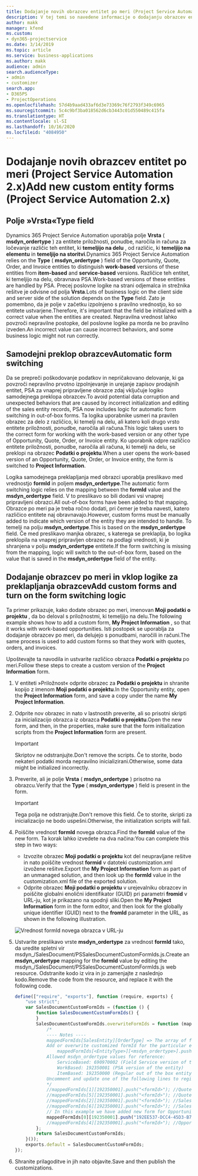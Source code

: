 ```yaml
---
title: Dodajanje novih obrazcev entitet po meri (Project Service Automation 2.x)
description: V tej temi so navedene informacije o dodajanju obrazcev entitet po meri za priložnosti, ponudbe, naročila ali račune v aplikaciji Dynamics 365 Project Service Automation 2. x.
author: makk
manager: kfend
ms.custom:
- dyn365-projectservice
ms.date: 3/14/2019
ms.topic: article
ms.service: business-applications
ms.author: makk
audience: admin
search.audienceType:
- admin
- customizer
search.app:
- D365PS
- ProjectOperations
ms.openlocfilehash: 57d4b9aad433af6d3e73369c76f2793f349c6965
ms.sourcegitcommit: 5c4c9bf3ba018562d6cb3443c01d550489c415fa
ms.translationtype: HT
ms.contentlocale: sl-SI
ms.lasthandoff: 10/16/2020
ms.locfileid: "4084950"
---
```

# <a name="add-new-custom-entity-forms-project-service-automation-2x"></a><span data-ttu-id="3c2d9-103">Dodajanje novih obrazcev entitet po meri (Project Service Automation 2.x)</span><span class="sxs-lookup"><span data-stu-id="3c2d9-103">Add new custom entity forms (Project Service Automation 2.x)</span></span>

## <a name="type-field"></a><span data-ttu-id="3c2d9-104">Polje »Vrsta«</span><span class="sxs-lookup"><span data-stu-id="3c2d9-104">Type field</span></span> 

<span data-ttu-id="3c2d9-105">Dynamics 365 Project Service Automation uporablja polje **Vrsta** ( **msdyn\_ordertype** ) za entitete priložnosti, ponudbe, naročila in računa za ločevanje različic teh entitet, ki **temeljijo na delu** , od različic, ki **temeljijo na elementu** in **temeljijo na storitvi**.</span><span class="sxs-lookup"><span data-stu-id="3c2d9-105">Dynamics 365 Project Service Automation relies on the **Type** ( **msdyn\_ordertype** ) field of the Opportunity, Quote, Order, and Invoice entities to distinguish **work-based** versions of these entities from **item-based** and **service-based** versions.</span></span> <span data-ttu-id="3c2d9-106">Različice teh entitet, ki temeljijo na delu, obravnava PSA.</span><span class="sxs-lookup"><span data-stu-id="3c2d9-106">Work-based versions of these entities are handled by PSA.</span></span> <span data-ttu-id="3c2d9-107">Precej poslovne logike na strani odjemalca in strežnika rešitve je odvisne od polja **Vrsta**.</span><span class="sxs-lookup"><span data-stu-id="3c2d9-107">Lots of business logic on the client side and server side of the solution depends on the **Type** field.</span></span> <span data-ttu-id="3c2d9-108">Zato je pomembno, da je polje v začetku izpolnjeno s pravilno vrednostjo, ko so entitete ustvarjene.</span><span class="sxs-lookup"><span data-stu-id="3c2d9-108">Therefore, it's important that the field be initialized with a correct value when the entities are created.</span></span> <span data-ttu-id="3c2d9-109">Nepravilna vrednost lahko povzroči nepravilne postopke, del poslovne logike pa morda ne bo pravilno izveden.</span><span class="sxs-lookup"><span data-stu-id="3c2d9-109">An incorrect value can cause incorrect behaviors, and some business logic might not run correctly.</span></span>

## <a name="automatic-form-switching"></a><span data-ttu-id="3c2d9-110">Samodejni preklop obrazcev</span><span class="sxs-lookup"><span data-stu-id="3c2d9-110">Automatic form switching</span></span>

<span data-ttu-id="3c2d9-111">Da se prepreči poškodovanje podatkov in nepričakovano delovanje, ki ga povzroči nepravilno prvotno izpolnjevanje in urejanje zapisov prodajnih entitet, PSA za vnaprej pripravljene obrazce zdaj vključuje logiko samodejnega preklopa obrazcev.</span><span class="sxs-lookup"><span data-stu-id="3c2d9-111">To avoid potential data corruption and unexpected behaviors that are caused by incorrect initialization and editing of the sales entity records, PSA now includes logic for automatic form switching in out-of-box forms.</span></span> <span data-ttu-id="3c2d9-112">Ta logika uporabnike usmeri na pravilen obrazec za delo z različico, ki temelji na delu, ali katero koli drugo vrsto entitete priložnosti, ponudbe, naročila ali računa.</span><span class="sxs-lookup"><span data-stu-id="3c2d9-112">This logic takes users to the correct form for working with the work-based version or any other type of Opportunity, Quote, Order, or Invoice entity.</span></span> <span data-ttu-id="3c2d9-113">Ko uporabnik odpre različico entitete priložnosti, ponudbe, naročila ali računa, ki temelji na delu, se preklopi na obrazec **Podatki o projektu**.</span><span class="sxs-lookup"><span data-stu-id="3c2d9-113">When a user opens the work-based version of an Opportunity, Quote, Order, or Invoice entity, the form is switched to **Project Information**.</span></span>

<span data-ttu-id="3c2d9-114">Logika samodejnega preklapljanja med obrazci uporablja preslikavo med vrednostjo **formId** in poljem **msdyn\_ordertype**.</span><span class="sxs-lookup"><span data-stu-id="3c2d9-114">The automatic form switching logic relies on the mapping between the **formId** value and the **msdyn\_ordertype** field.</span></span> <span data-ttu-id="3c2d9-115">V to preslikavo so bili dodani vsi vnaprej pripravljeni obrazci.</span><span class="sxs-lookup"><span data-stu-id="3c2d9-115">All out-of-box forms have been added to that mapping.</span></span> <span data-ttu-id="3c2d9-116">Obrazce po meri pa je treba ročno dodati, pri čemer je treba navesti, katero različico entitete naj obravnavajo.</span><span class="sxs-lookup"><span data-stu-id="3c2d9-116">However, custom forms must be manually added to indicate which version of the entity they are intended to handle.</span></span> <span data-ttu-id="3c2d9-117">To temelji na polju **msdyn\_ordertype**.</span><span class="sxs-lookup"><span data-stu-id="3c2d9-117">This is based on the **msdyn\_ordertype** field.</span></span> <span data-ttu-id="3c2d9-118">Če med preslikavo manjka obrazec, s katerega se preklaplja, bo logika preklopila na vnaprej pripravljen obrazec na podlagi vrednosti, ki je shranjena v polju **msdyn\_ordertype** entitete.</span><span class="sxs-lookup"><span data-stu-id="3c2d9-118">If the form switching is missing from the mapping, logic will switch to the out-of-box form, based on the value that is saved in the **msdyn\_ordertype** field of the entity.</span></span>

## <a name="add-custom-forms-and-turn-on-the-form-switching-logic"></a><span data-ttu-id="3c2d9-119">Dodajanje obrazcev po meri in vklop logike za preklapljanja obrazcev</span><span class="sxs-lookup"><span data-stu-id="3c2d9-119">Add custom forms and turn on the form switching logic</span></span>

<span data-ttu-id="3c2d9-120">Ta primer prikazuje, kako dodate obrazec po meri, imenovan **Moji podatki o projektu** , da bo deloval s priložnostmi, ki temeljijo na delu.</span><span class="sxs-lookup"><span data-stu-id="3c2d9-120">The following example shows how to add a custom form, **My Project Information** , so that it works with work-based opportunities.</span></span> <span data-ttu-id="3c2d9-121">Isti postopek se uporablja za dodajanje obrazcev po meri, da delujejo s ponudbami, naročili in računi.</span><span class="sxs-lookup"><span data-stu-id="3c2d9-121">The same process is used to add custom forms so that they work with quotes, orders, and invoices.</span></span>

<span data-ttu-id="3c2d9-122">Upoštevajte ta navodila in ustvarite različico obrazca **Podatki o projektu** po meri.</span><span class="sxs-lookup"><span data-stu-id="3c2d9-122">Follow these steps to create a custom version of the **Project Information** form.</span></span>

1. <span data-ttu-id="3c2d9-123">V entiteti »Priložnost« odprite obrazec za **Podatki o projektu** in shranite kopijo z imenom **Moji podatki o projektu**.</span><span class="sxs-lookup"><span data-stu-id="3c2d9-123">In the Opportunity entity, open the **Project Information** form, and save a copy under the name **My Project Information**.</span></span>
2. <span data-ttu-id="3c2d9-124">Odprite nov obrazec in nato v lastnostih preverite, ali so prisotni skripti za inicializacijo obrazca iz obrazca **Podatki o projektu**.</span><span class="sxs-lookup"><span data-stu-id="3c2d9-124">Open the new form, and then, in the properties, make sure that the form initialization scripts from the **Project Information** form are present.</span></span> 

    > [!IMPORTANT]
    > <span data-ttu-id="3c2d9-125">Skriptov ne odstranjujte.</span><span class="sxs-lookup"><span data-stu-id="3c2d9-125">Don't remove the scripts.</span></span> <span data-ttu-id="3c2d9-126">Če to storite, bodo nekateri podatki morda nepravilno inicializirani.</span><span class="sxs-lookup"><span data-stu-id="3c2d9-126">Otherwise, some data might be initialized incorrectly.</span></span>

3. <span data-ttu-id="3c2d9-127">Preverite, ali je polje **Vrsta** ( **msdyn\_ordertype** ) prisotno na obrazcu.</span><span class="sxs-lookup"><span data-stu-id="3c2d9-127">Verify that the **Type** ( **msdyn\_ordertype** ) field is present in the form.</span></span> 

    > [!IMPORTANT]
    > <span data-ttu-id="3c2d9-128">Tega polja ne odstranjujte.</span><span class="sxs-lookup"><span data-stu-id="3c2d9-128">Don't remove this field.</span></span> <span data-ttu-id="3c2d9-129">Če to storite, skripti za inicializacijo ne bodo uspešni.</span><span class="sxs-lookup"><span data-stu-id="3c2d9-129">Otherwise, the initialization scripts will fail.</span></span>

4. <span data-ttu-id="3c2d9-130">Poiščite vrednost **formId** novega obrazca.</span><span class="sxs-lookup"><span data-stu-id="3c2d9-130">Find the **formId** value of the new form.</span></span> <span data-ttu-id="3c2d9-131">Ta korak lahko izvedete na dva načina:</span><span class="sxs-lookup"><span data-stu-id="3c2d9-131">You can complete this step in two ways:</span></span>

    - <span data-ttu-id="3c2d9-132">Izvozite obrazec **Moji podatki o projektu** kot del neupravljane rešitve in nato poiščite vrednost **formid** v datoteki customization.xml izvožene rešitve.</span><span class="sxs-lookup"><span data-stu-id="3c2d9-132">Export the **My Project Information** form as part of an unmanaged solution, and then look up the **formId** value in the customization.xml file of the exported solution.</span></span>
    - <span data-ttu-id="3c2d9-133">Odprite obrazec **Moji podatki o projektu** v urejevalniku obrazcev in poiščite globalni enolični identifikator (GUID) pri parametri **fromid** v URL-ju, kot je prikazano na spodnji sliki.</span><span class="sxs-lookup"><span data-stu-id="3c2d9-133">Open the **My Project Information** form in the form editor, and then look for the globally unique identifier (GUID) next to the **fromId** parameter in the URL, as shown in the following illustration.</span></span>

    ![Vrednost formId novega obrazca v URL-ju](media/how-to-add-custom-forms-in-v2.0.png)

5. <span data-ttu-id="3c2d9-135">Ustvarite preslikavo vrste **msdyn\_ordertype** za vrednost **formId** tako, da uredite spletni vir msdyn\_/SalesDocument/PSSalesDocumentCustomFormIds.js.</span><span class="sxs-lookup"><span data-stu-id="3c2d9-135">Create an **msdyn\_ordertype** mapping for the **formId** value by editing the msdyn\_/SalesDocument/PSSalesDocumentCustomFormIds.js web resource.</span></span> <span data-ttu-id="3c2d9-136">Odstranite kodo iz vira in jo zamenjajte z naslednjo kodo.</span><span class="sxs-lookup"><span data-stu-id="3c2d9-136">Remove the code from the resource, and replace it with the following code.</span></span>

    ```javascript
    define(["require", "exports"], function (require, exports) {
        "use strict";
        var SalesDocumentCustomFormIds = (function () {
            function SalesDocumentCustomFormIds() {
            }
            SalesDocumentCustomFormIds.overwriteFormIds = function (mappedFormIds) {
                /*
                ---- Notes ----
                mappedFormIds[SalesEntity][OrderType] => The array of forms IDs that support particular entity and order type
                Add or overwrite customized formId for the particular entity and order type by calling:
                    mappedFormIds[<EntityType>][<msdyn_ordertype>].push("<formId>");
                Allowed msdyn_ordertype values for reference:
                    ServiceBased: 690970002 (Field Service version of the entity)
                    WorkBased: 192350001 (PSA version of the entity)
                    ItemBased: 192350000 (Regular out of the box entity)
                Uncomment and update one of the following lines to register custom PSA form for required entity:
                */      
                //mappedFormIds[1][192350001].push("<formId>"); //Quote
                //mappedFormIds[5][192350001].push("<formId>"); //Quote Line
                //mappedFormIds[2][192350001].push("<formId>"); //Sales Order
                //mappedFormIds[6][192350001].push("<formId>"); //Sales Order Line
                // In this example we have added new form for Opportunity
                mappedFormIds[0][192350001].push("192EE537-DCC4-45D3-B7AF-EA694B9113D2"); //Opportunity
                //mappedFormIds[4][192350001].push("<formId>"); //Opportunity Line
            };
            return SalesDocumentCustomFormIds;
        }());
        exports.default = SalesDocumentCustomFormIds;
    });
    ```

6. <span data-ttu-id="3c2d9-137">Shranite prilagoditve in jih nato objavite.</span><span class="sxs-lookup"><span data-stu-id="3c2d9-137">Save and then publish the customizations.</span></span>
